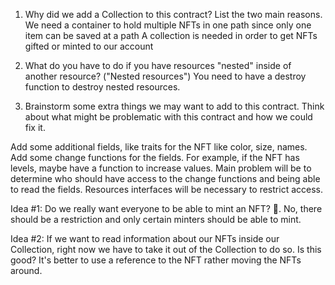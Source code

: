 1. Why did we add a Collection to this contract? List the two main reasons.
We need a container to hold multiple NFTs in one path since only one item can be saved at a path
A collection is needed in order to get NFTs gifted or minted to our account

2. What do you have to do if you have resources "nested" inside of another resource? ("Nested resources")
You need to have a destroy function to destroy nested resources.

3. Brainstorm some extra things we may want to add to this contract. Think about what might be problematic with this contract and how we could fix it.

Add some additional fields, like traits for the NFT like color, size, names.
Add some change functions for the fields. For example, if the NFT has levels, maybe have a function to increase values.
Main problem will be to determine who should have access to the change functions and being able to read the fields. Resources interfaces will be necessary to restrict access.

Idea #1: Do we really want everyone to be able to mint an NFT? 🤔. No, there should be a restriction and only certain minters should be able to mint.

Idea #2: If we want to read information about our NFTs inside our Collection, right now we have to take it out of the Collection to do so. Is this good?
It's better to use a reference to the NFT rather moving the NFTs around.
